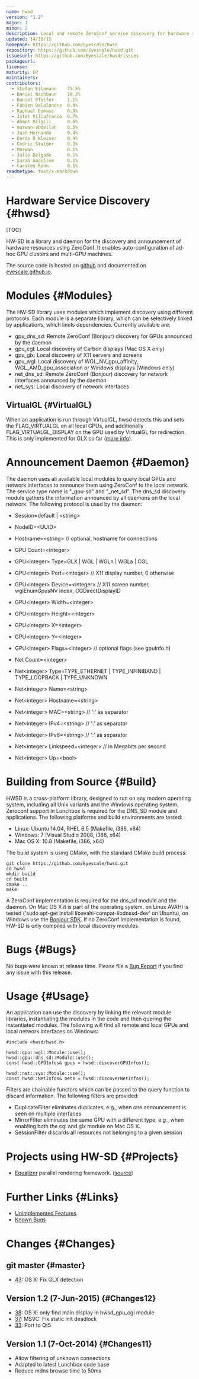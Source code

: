 ```yaml
---
name: hwsd
version: "1.2"
major: 1
minor: 2
description: Local and remote ZeroConf service discovery for hardware resources.
updated: 14/10/15
homepage: https://github.com/Eyescale/hwsd
repository: https://github.com/Eyescale/hwsd.git
issuesurl: https://github.com/Eyescale/hwsd/issues
packageurl: 
license: 
maturity: EP
maintainers: 
contributors:  
  - Stefan Eilemann    75.5%
  - Daniel Nachbaur    18.2%
  - Daniel Pfeifer     1.1%
  - Fabien Delalondre  0.9%
  - Raphael Dumusc     0.9%
  - Jafet Villafranca  0.7%
  - Ahmet Bilgili      0.6%
  - marwan-abdellah    0.5%
  - Juan Hernando      0.4%
  - Dardo D Kleiner    0.4%
  - Cedric Stalder     0.3%
  - Marwan             0.1%
  - Julio Delgado      0.1%
  - Sarah Amsellem     0.1%
  - Carsten Rohn       0.1%
readmetype: text/x-markdown
---
```

# Hardware Service Discovery {#hwsd}

[TOC]

HW-SD is a library and daemon for the discovery and announcement of
hardware resources using ZeroConf. It enables auto-configuration
of ad-hoc GPU clusters and multi-GPU machines.

The source code is hosted on
[github](https://github.com/Eyescale/hwsd) and documented on
[eyescale.github.io](https://eyescale.github.io/#hwsd).

# Modules {#Modules}

The HW-SD library uses modules which implement discovery using
different protocols. Each module is a separate library, which can be
selectively linked by applications, which limits dependencies. Currently
available are:

- gpu_dns_sd: Remote ZeroConf (Bonjour) discovery for GPUs announced by
  the daemon
- gpu_cgl: Local discovery of Carbon displays (Mac OS X only)
- gpu_glx: Local discovery of X11 servers and screens
- gpu_wgl: Local discovery of WGL_NV_gpu_affinity, WGL_AMD_gpu_association
  or Windows displays (Windows only)
- net_dns_sd: Remote ZeroConf (Bonjour) discovery for network interfaces
  announced by the daemon
- net_sys: Local discovery of network interfaces

## VirtualGL {#VirtualGL}

When an application is run through VirtualGL, hwsd detects this and
sets the FLAG\_VIRTUALGL on all local GPUs, and additionally
FLAG\_VIRTUALGL\_DISPLAY on the GPU used by VirtualGL for
redirection. This is only implemented for GLX so far
([more info](https://github.com/Eyescale/Equalizer/issues/67)).

# Announcement Daemon {#Daemon}

The daemon uses all available local modules to query local GPUs and
network interfaces to announce them using ZeroConf to the local
network. The service type name is "_gpu-sd" and "_net_sd". The dns_sd
discovery module gathers the information announced by all daemons on the
local network. The following protocol is used by the daemon:

* Session=default | &lt;string&gt;
* NodeID=&lt;UUID&gt;
* Hostname=&lt;string&gt; // optional, hostname for connections

* GPU Count=&lt;integer&gt;
* GPU&lt;integer&gt; Type=GLX | WGL | WGLn | WGLa | CGL
* GPU&lt;integer&gt; Port=&lt;integer&gt; // X11 display number, 0 otherwise
* GPU&lt;integer&gt; Device=&lt;integer&gt; // X11 screen number,
  wglEnumGpusNV index, CGDirectDisplayID
* GPU&lt;integer&gt; Width=&lt;integer&gt;
* GPU&lt;integer&gt; Height=&lt;integer&gt;
* GPU&lt;integer&gt; X=&lt;integer&gt;
* GPU&lt;integer&gt; Y=&lt;integer&gt;
* GPU&lt;integer&gt; Flags=&lt;integer&gt; // optional flags (see gpuInfo.h)

* Net Count=&lt;integer&gt;
* Net&lt;integer&gt; Type=TYPE_ETHERNET | TYPE_INFINIBAND | TYPE_LOOPBACK | TYPE_UNKNOWN
* Net&lt;integer&gt; Name=&lt;string&gt;
* Net&lt;integer&gt; Hostname=&lt;string&gt;
* Net&lt;integer&gt; MAC=&lt;string&gt; // ':' as separator
* Net&lt;integer&gt; IPv4=&lt;string&gt; // ':' as separator
* Net&lt;integer&gt; IPv6=&lt;string&gt; // ':' as separator
* Net&lt;integer&gt; Linkspeed=&lt;integer&gt; // in Megabits per second
* Net&lt;integer&gt; Up=&lt;bool&gt;

# Building from Source {#Build}

HWSD is a cross-platform library, designed to run on any modern
operating system, including all Unix variants and the Windows operating
system.  Zeroconf support in Lunchbox is required for the DNS_SD module
and applications. The following platforms and build environments are
tested:

* Linux: Ubuntu 14.04, RHEL 6.5 (Makefile, i386, x64)
* Windows: 7 (Visual Studio 2008, i386, x64)
* Mac OS X: 10.8 (Makefile, i386, x64)

The build system is using CMake, with the standard CMake build process:

    git clone https://github.com/Eyescale/hwsd.git
    cd hwsd
    mkdir build
    cd build
    cmake ..
    make

A ZeroConf implementation is required for the dns_sd module and the
daemon. On Mac OS X it is part of the operating system, on Linux AVAHI
is tested ('sudo apt-get install libavahi-compat-libdnssd-dev' on
Ubuntu), on Windows use the
[Bonjour SDK](https://developer.apple.com/downloads/index.action?q=Bonjour%20SDK%20for%20Windows).
If no ZeroConf implementation is found, HW-SD is only compiled with
local discovery modules.

# Bugs {#Bugs}

No bugs were known at release time. Please file a
[Bug Report](https://github.com/Eyescale/hwsd/issues)
if you find any issue with this release.

# Usage {#Usage}

An application can use the discovery by linking the relevant module
libraries, instantiating the modules in the code and then quering the
instantiated modules. The following will find all remote and local GPUs
and local network interfaces on Windows:

    #include <hwsd/hwsd.h>

    hwsd::gpu::wgl::Module::use();
    hwsd::gpu::dns_sd::Module::use();
    const hwsd::GPUInfos& gpus = hwsd::discoverGPUInfos();

    hwsd::net::sys::Module::use();
    const hwsd::NetInfos& nets = hwsd::discoverNetInfos();

Filters are chainable functors which can be passed to the query function
to discard information. The following filters are provided:

* DuplicateFilter eliminates duplicates, e.g., when one announcement is
  seen on multiple interfaces
* MirrorFilter eliminates the same GPU with a different type, e.g., when
  enabling both the cgl and glx module on Mac OS X.
* SessionFilter discards all resources not belonging to a given session

# Projects using HW-SD {#Projects}

* [Equalizer](http://www.equalizergraphics.com) parallel rendering
  framework. ([source](https://github.com/Eyescale/Equalizer/blob/master/libs/eq/server/config/resources.cpp#L61))

# Further Links {#Links}

* [Unimplemented Features](https://github.com/Eyescale/hwsd/issues?labels=Feature)
* [Known Bugs](https://github.com/Eyescale/hwsd/issues?labels=Bug)

# Changes {#Changes}

## git master {#master}

* [43](https://github.com/Eyescale/hwsd/pull/43): OS X: Fix GLX detection

## Version 1.2 (7-Jun-2015) {#Changes12}

* [38](https://github.com/Eyescale/hwsd/pull/38): OS X: only find main
  display in hwsd_gpu_cgl module
* [37](https://github.com/Eyescale/hwsd/pull/37): MSVC: Fix static init deadlock
* [33](https://github.com/Eyescale/hwsd/pull/33): Port to Qt5

## Version 1.1 (7-Oct-2014) {#Changes11}

* Allow filtering of unknown connections
* Adapted to latest Lunchbox code base
* Reduce mdns browse time to 50ms

